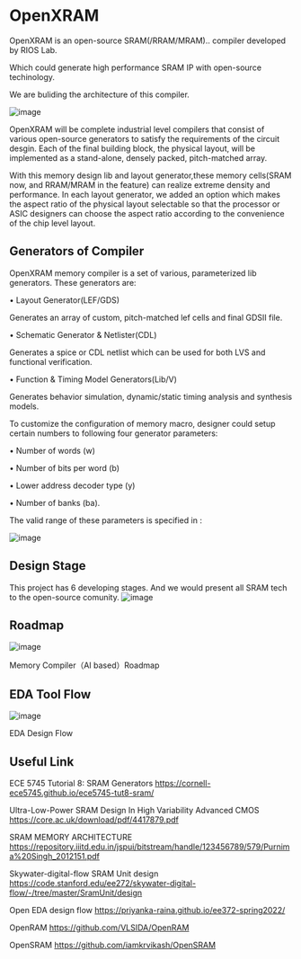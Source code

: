 # OpenXRAM
OpenXRAM is an open-source SRAM(/RRAM/MRAM).. compiler developed by RIOS Lab.

Which could generate high performance SRAM IP with open-source techinology.

We are buliding the architecture of this compiler.

![image](https://user-images.githubusercontent.com/109063674/212647474-19261a5a-8632-4d89-a81d-55edf5e494e2.png)

OpenXRAM will be complete industrial level compilers that consist of various open-source generators to satisfy the requirements of the circuit desgin. Each of the final building block, the physical layout, will be implemented as a stand-alone, densely packed, pitch-matched array. 

With this memory design lib and layout generator,these memory cells(SRAM now, and RRAM/MRAM in the feature) can realize extreme density and performance. In each layout
generator, we added an option which makes the aspect ratio of the physical layout selectable so that the processor or ASIC designers can choose the aspect ratio according to the convenience of the chip level layout.

## Generators of Compiler
OpenXRAM memory compiler is a set of various, parameterized lib generators. These generators are:

• Layout Generator(LEF/GDS)
  
  Generates an array of custom, pitch-matched lef cells and final GDSII file.
  
• Schematic Generator & Netlister(CDL)
  
  Generates a spice or CDL netlist which can be used for both LVS and functional verification.
  
• Function & Timing Model Generators(Lib/V)
  
  Generates behavior simulation, dynamic/static timing analysis and synthesis models.

To customize the configuration of memory macro, designer could setup certain numbers to following four generator parameters:

• Number of words (w)

• Number of bits per word (b)

• Lower address decoder type (y)

• Number of banks (ba).

The valid range of these parameters is specified in :

![image](https://user-images.githubusercontent.com/109063674/212657810-57f95adf-3e58-4e13-a83a-2b8c58382af1.png)


## Design Stage
This project has 6 developing stages. And we would present all SRAM tech to the open-source comunity. 
![image](https://user-images.githubusercontent.com/109063674/212635930-cc9b00ad-45dc-404a-9506-e68b9092bbb2.png)

## Roadmap
![image](https://user-images.githubusercontent.com/109063674/212635997-13877596-63b8-48b2-87b0-e80fa63825a7.png)

Memory Compiler（AI based）Roadmap

## EDA Tool Flow
![image](https://user-images.githubusercontent.com/109063674/212636017-53386803-91be-44c0-9cb3-1798460082cb.png)

EDA Design Flow

## Useful Link

ECE 5745 Tutorial 8: SRAM Generators https://cornell-ece5745.github.io/ece5745-tut8-sram/

Ultra-Low-Power SRAM Design In High Variability Advanced CMOS https://core.ac.uk/download/pdf/4417879.pdf

SRAM MEMORY ARCHITECTURE https://repository.iiitd.edu.in/jspui/bitstream/handle/123456789/579/Purnima%20Singh_2012151.pdf

Skywater-digital-flow SRAM Unit design https://code.stanford.edu/ee272/skywater-digital-flow/-/tree/master/SramUnit/design

Open EDA design flow https://priyanka-raina.github.io/ee372-spring2022/

OpenRAM https://github.com/VLSIDA/OpenRAM

OpenSRAM https://github.com/iamkrvikash/OpenSRAM

